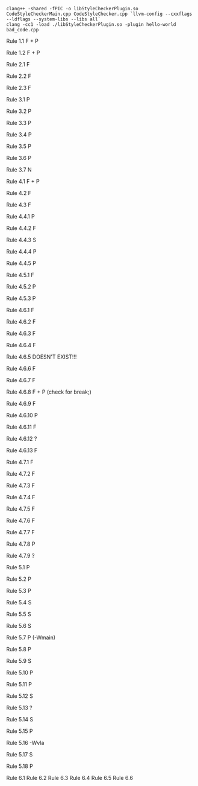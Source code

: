 	clang++ -shared -fPIC -o libStyleCheckerPlugin.so CodeStyleCheckerMain.cpp CodeStyleChecker.cpp `llvm-config --cxxflags --ldflags --system-libs --libs all`
	clang -cc1 -load ./libStyleCheckerPlugin.so -plugin hello-world bad_code.cpp

Rule 1.1
F + P

Rule 1.2
F + P

Rule 2.1
F

Rule 2.2
F

Rule 2.3
F

Rule 3.1
P

Rule 3.2
P

Rule 3.3
P

Rule 3.4
P

Rule 3.5
P

Rule 3.6
P

Rule 3.7
N

Rule 4.1
F + P

Rule 4.2
F

Rule 4.3
F

Rule 4.4.1
P

Rule 4.4.2
F

Rule 4.4.3
S

Rule 4.4.4
P

Rule 4.4.5
P

Rule 4.5.1
F

Rule 4.5.2
P

Rule 4.5.3
P

Rule 4.6.1
F

Rule 4.6.2
F

Rule 4.6.3
F

Rule 4.6.4
F

Rule 4.6.5
DOESN'T EXIST!!!


Rule 4.6.6
F

Rule 4.6.7
F

Rule 4.6.8
F + P (check for break;)

Rule 4.6.9
F

Rule 4.6.10
P

Rule 4.6.11
F

Rule 4.6.12
?

Rule 4.6.13
F

Rule 4.7.1
F

Rule 4.7.2
F

Rule 4.7.3
F

Rule 4.7.4
F

Rule 4.7.5
F

Rule 4.7.6
F

Rule 4.7.7
F

Rule 4.7.8
P

Rule 4.7.9
?

Rule 5.1
P

Rule 5.2
P

Rule 5.3
P

Rule 5.4
S

Rule 5.5
S

Rule 5.6
S

Rule 5.7
P (-Wmain)

Rule 5.8
P

Rule 5.9
S

Rule 5.10
P

Rule 5.11
P

Rule 5.12
S

Rule 5.13
?

Rule 5.14
S

Rule 5.15
P

Rule 5.16
-Wvla

Rule 5.17
S

Rule 5.18
P

Rule 6.1
Rule 6.2
Rule 6.3
Rule 6.4
Rule 6.5
Rule 6.6